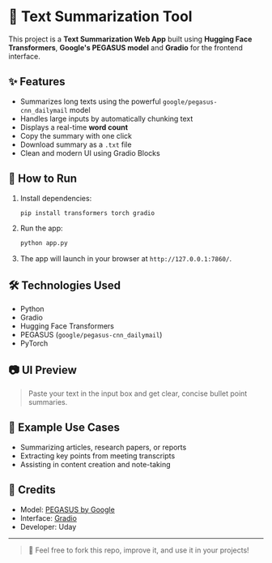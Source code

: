 # 🧠 Text Summarization Tool

This project is a **Text Summarization Web App** built using **Hugging Face Transformers**, **Google's PEGASUS model** and **Gradio** for the frontend interface.

## ✨ Features

- Summarizes long texts using the powerful `google/pegasus-cnn_dailymail` model
- Handles large inputs by automatically chunking text
- Displays a real-time **word count**
- Copy the summary with one click
- Download summary as a `.txt` file
- Clean and modern UI using Gradio Blocks

## 🚀 How to Run

1. Install dependencies:
   ```bash
   pip install transformers torch gradio
   ```

2. Run the app:
   ```bash
   python app.py
   ```

3. The app will launch in your browser at `http://127.0.0.1:7860/`.

## 🛠 Technologies Used

- Python
- Gradio
- Hugging Face Transformers
- PEGASUS (`google/pegasus-cnn_dailymail`)
- PyTorch

## 📷 UI Preview

> Paste your text in the input box and get clear, concise bullet point summaries.

## 📌 Example Use Cases

- Summarizing articles, research papers, or reports
- Extracting key points from meeting transcripts
- Assisting in content creation and note-taking

## 🙌 Credits

- Model: [PEGASUS by Google](https://huggingface.co/google/pegasus-cnn_dailymail)
- Interface: [Gradio](https://gradio.app)
- Developer: Uday

---

> 🔗 Feel free to fork this repo, improve it, and use it in your projects!
